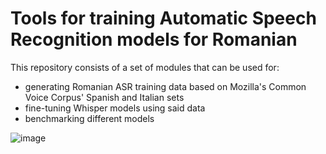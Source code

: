 # Tools for training Automatic Speech Recognition models for Romanian

This repository consists of a set of modules that can be used for:  
 - generating Romanian ASR training data based on Mozilla's Common Voice Corpus' Spanish and Italian sets  
 - fine-tuning Whisper models using said data  
 - benchmarking different models  
  
  
  
![image](https://github.com/user-attachments/assets/aad11343-4205-495c-b900-74b12664331e)
